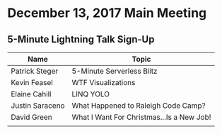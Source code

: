 # December 13, 2017 Main Meeting
## 5-Minute Lightning Talk Sign-Up

Name | Topic
--- | --- 
Patrick Steger | 5-Minute Serverless Blitz
Kevin Feasel | WTF Visualizations
Elaine Cahill | LINQ YOLO
Justin Saraceno | What Happened to Raleigh Code Camp?
David Green | What I Want For Christmas...Is a New Job!
<your name here> | <your topic here>
  
